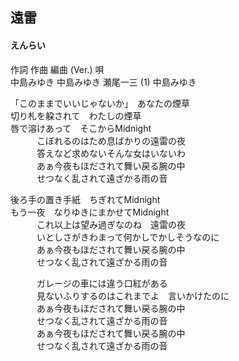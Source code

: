 ## 遠雷
#### えんらい


作詞  作曲  編曲 (Ver.)   唄   
中島みゆき   中島みゆき   瀬尾一三 (1)  中島みゆき   
   
   
「このままでいいじゃないか」　あなたの煙草   
切り札を躱されて　わたしの煙草   
唇で溶けあって　そこからMidnight   
　　　こぼれるのはため息ばかりの遠雷の夜   
　　　答えなど求めないそんな女はいないわ   
　　　あぁ今夜もほだされて舞い戻る腕の中   
　　　せつなく乱されて遠ざかる雨の音   
   
後ろ手の置き手紙　ちぎれてMidnight   
もう一夜　なりゆきにまかせてMidnight   
　　　これ以上は望み過ぎなのね　遠雷の夜   
　　　いとしさがきわまって何かしでかしそうなのに   
　　　あぁ今夜もほだされて舞い戻る腕の中   
　　　せつなく乱されて遠ざかる雨の音   
   
　　　ガレージの車には違う口紅がある   
　　　見ないふりするのはこれまでよ　言いかけたのに   
　　　あぁ今夜もほだされて舞い戻る腕の中   
　　　せつなく乱されて遠ざかる雨の音   
　　　あぁ今夜もほだされて舞い戻る腕の中   
　　　せつなく乱されて遠ざかる雨の音   